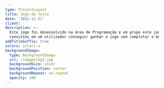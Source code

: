 ```yaml
---
type: ProjectLayout
title: Jogo da forca
date: '2021-11-21'
client: ''
description: >-
  Este jogo foi desenvolvido na área de Programação e em grupo este jogo
  consistes em um utilizador conseguir ganhar o jogo sem completar o boneco  
addTitleSuffix: true
colors: colors-a
backgroundImage:
  type: BackgroundImage
  url: /images/bg2.jpg
  backgroundSize: cover
  backgroundPosition: center
  backgroundRepeat: no-repeat
  opacity: 100
---
```

